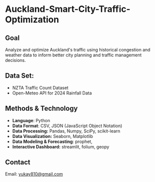 # Auckland-Smart-City-Traffic-Optimization
## **Goal**
Analyze and optimize Auckland's traffic using historical congestion and weather data to inform better city planning and traffic management decisions.
## **Data Set:**
- NZTA Traffic Count Dataset
- Open-Meteo API for 2024 Rainfall Data
## **Methods & Technology**
- **Language**: Python
- **Data Format**: CSV, JSON (JavaScript Object Notation)
- **Data Processing:** Pandas, Numpy, SciPy, scikit-learn 
- **Data Visualization:** Seaborn, Matplotlib
- **Data Modeling & Forecasting**: prophet,
- **Interactive Dashboard:** streamlit, folium, geopy

## **Contact**
Email: yukay810@gmail.com
